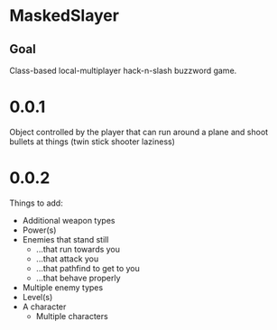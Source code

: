 # MaskedSlayer

## Goal
Class-based local-multiplayer hack-n-slash buzzword game.

# 0.0.1
Object controlled by the player that can run around a plane and shoot bullets at things
(twin stick shooter laziness)

# 0.0.2


Things to add:
- Additional weapon types
- Power(s)
- Enemies that stand still
	- ...that run towards you
	- ...that attack you
	- ...that pathfind to get to you
	- ...that behave properly
- Multiple enemy types
- Level(s)
- A character
	- Multiple characters